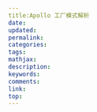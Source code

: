 ```yaml
---
title:Apollo 工厂模式解析
date:
updated:
permalink:
categories:
tags:
mathjax:
description:
keywords:
comments:
link:
top:
---
```

